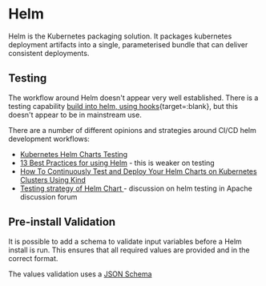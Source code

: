 # Helm

Helm is the Kubernetes packaging solution.  It packages kubernetes deployment artifacts into a single, parameterised bundle that can deliver consistent deployments.

## Testing

The workflow around Helm doesn't appear very well established.  There is a testing capability [build into helm, using hooks](https://helm.sh/docs/topics/chart_tests/){target=:blank}, but this doesn't appear to be in mainstream use.

There are a number of different opinions and strategies around CI/CD helm development workflows:

- [Kubernetes Helm Charts Testing](https://faun.pub/helm-charts-testing-2091a63a83af)
- [13 Best Practices for using Helm](https://codersociety.com/blog/articles/helm-best-practices#5-test-your-charts) - this is weaker on testing
- [How To Continuously Test and Deploy Your Helm Charts on Kubernetes Clusters Using Kind](https://betterprogramming.pub/how-to-continuously-test-and-deploy-your-helm-charts-on-kubernetes-clusters-using-kind-d71e3585d2dc)
- [Testing strategy of Helm Chart
](https://github.com/apache/superset/discussions/18551?sort=top) - discussion on helm testing in Apache discussion forum

## Pre-install Validation

It is possible to add a schema to validate input variables before a Helm install is run.  This ensures that all required values are provided and in the correct format.

The values validation uses a [JSON Schema](https://json-schema.org)